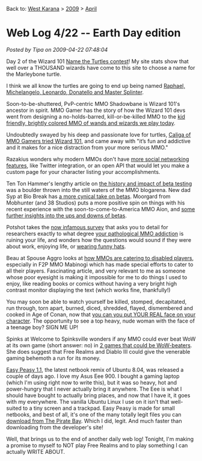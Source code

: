 Back to: [West Karana](/posts/westkarana.md) > [2009](/posts/2009/westkarana.md) > [April](./westkarana.md)
# Web Log 4/22 -- Earth Day edition

*Posted by Tipa on 2009-04-22 07:48:04*

Day 2 of the Wizard 101 [Name the Turtles contest](../../../index.php/2009/04/20/wizard-101-name-the-turtles/)! My site stats show that well over a THOUSAND wizards have come to this site to choose a name for the Marleybone turtle.

I think we all know the turtles are going to end up being named [Raphael, Michelangelo, Leonardo, Donatello and Master Splinter](http://en.wikipedia.org/wiki/Teenage_Mutant_Ninja_Turtles).

Soon-to-be-shuttered, PvP-centric MMO Shadowbane is Wizard 101's ancestor in spirit. MMO Gamer has the story of how the Wizard 101 devs went from designing a no-holds-barred, kill-or-be-killed MMO to the [kid friendly, brightly colored MMO of wands and wizards we play today](http://www.mmogamer.com/04/20/2009/from-shadowbane-to-child%E2%80%99s-play-kingsisle%E2%80%99s-todd-coleman-on-wizard101). 

Undoubtedly swayed by his deep and passionate love for turtles, [Caliga of MMO Gamers tried Wizard 101](http://mmogamers.freeblogit.com/2009/04/22/wizard-101/), and came away with "it’s fun and addictive and it makes for a nice distraction from your more serious MMO."

Razakius wonders why modern MMOs don't have [more social networking features](http://razakius.com/games/gamedesign/mmos-social-networking/), like Twitter integration, or an open API that would let you make a custom page for your character listing your accomplishments.

Ten Ton Hammer's lengthy article on [the history and impact of beta testing](http://www.tentonhammer.com/node/66885) was a boulder thrown into the still waters of the MMO blogarena. New dad Syp at Bio Break has [a more cynical take on betas](http://www.tentonhammer.com/node/66885). Moorgard from Mobhunter (and 38 Studios) puts a more positive spin on things with his recent experience with the soon-to-come-to-America MMO Aion, and [some further insights into the ups and downs of betas](http://www.mobhunter.com/?p=469).

Potshot takes the [now infamous survey](http://tobolds.blogspot.com/2009/04/your-chance-to-help-mmo-research.html) that asks you to detail for researchers exactly to what degree [your pathological MMO addiction](http://www.killtenrats.com/2009/04/20/the-obvious-bias-mmo-research/) is ruining your life, and wonders how the questions would sound if they were about work, enjoying life, or [wearing funny hats](http://potshot.wordpress.com/2009/04/21/research-redux/).

Beau at Spouse Aggro looks at [how MMOs are catering to disabled players](http://epicdolls.com/beauturkey/?p=1344), especially in F2P MMO Mabinogi which has made special efforts to cater to all their players. Fascinating article, and very relevant to me as someone whose poor eyesight is making it impossible for me to do things I used to enjoy, like reading books or comics without having a very bright high contrast monitor displaying the text (which works fine, thankfully!)

You may soon be able to watch yourself be killed, stomped, decapitated, run through, torn apart, burned, diced, shredded, flayed, dismembered and cooked in Age of Conan, now that [you can you put YOUR REAL face on your character](http://www.massively.com/2009/04/21/face-capturing-tech-to-be-in-game-soon-for-age-of-conan/). The opportunity to see a top heavy, nude woman with the face of a teenage boy? SIGN ME UP!

Spinks at Welcome to Spinksville wonders if any MMO could ever beat WoW at its own game (short answer: no) in [2 games that could be WoW-beaters](http://spinksville.wordpress.com/2009/04/21/2-games-that-could-be-wow-beaters/). She does suggest that Free Realms and Diablo III could give the venerable gaming behemoth a run for its money.

[Easy Peasy 1.1](http://www.geteasypeasy.com/), the latest netbook remix of Ubuntu 8.04, was released a couple of days ago. I love my Asus Eee 900. I bought a gaming laptop (which I'm using right now to write this), but it was so heavy, hot and power-hungry that I never actually bring it anywhere. The Eee is what I should have bought to actually bring places, and now that I have it, it goes with my everywhere. The vanilla Ubuntu Linux I use on it isn't that well-suited to a tiny screen and a trackpad. Easy Peasy is made for small netbooks, and best of all, it's one of the many totally legit files you can [download from The Pirate Bay](http://thepiratebay.org/torrent/4864397/Easy_Peasy_1.1). Which I did, legit. And much faster than downloading from the developer's site!

Well, that brings us to the end of another daily web log! Tonight, I'm making a promise to myself to NOT play Free Realms and to play something I can actually WRITE ABOUT.

